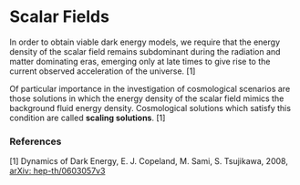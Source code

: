 # Scalar Fields

In order to obtain viable dark energy models, we require that the energy density of the scalar field remains
subdominant during the radiation and matter dominating eras, emerging only at late times to give rise to the
current observed acceleration of the universe. [1]

Of particular importance in the investigation of cosmological scenarios are those solutions in which the energy
density of the scalar field mimics the background fluid energy density. Cosmological solutions which satisfy
this condition are called **scaling solutions**. [1]








### References

[1] Dynamics of Dark Energy, E. J. Copeland, M. Sami, S. Tsujikawa, 2008, [arXiv: hep-th/0603057v3](https://arxiv.org/pdf/hep-th/0603057.pdf)
